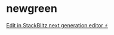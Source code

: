 # newgreen

[Edit in StackBlitz next generation editor ⚡️](https://stackblitz.com/~/github.com/restorationglazing/newgreen)
